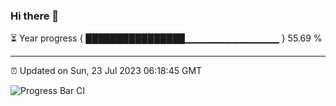 ### Hi there 👋

⏳ Year progress { ████████████████▁▁▁▁▁▁▁▁▁▁▁▁▁▁ } 55.69 %

---

⏰ Updated on Sun, 23 Jul 2023 06:18:45 GMT

![Progress Bar CI](https://github.com/liununu/liununu/workflows/Progress%20Bar%20CI/badge.svg)
